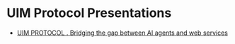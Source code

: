 # UIM Protocol Presentations

- [UIM PROTOCOL . Bridging the gap between AI agents and web services](https://docs.google.com/presentation/d/1zBMVlQXYtsk9aanXrpNFyrqHPQOlSY2Ck_AR3kaeppE/edit)
